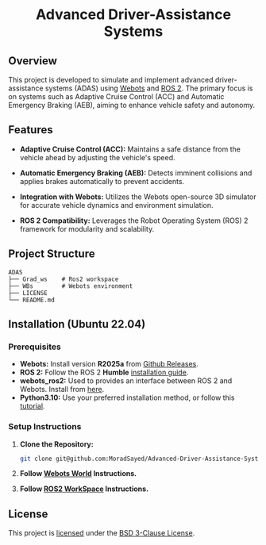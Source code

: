 <div align="center">
  <center><h1>Advanced Driver-Assistance Systems</h1></center>
</div>

## Overview

This project is developed to simulate and implement advanced driver-assistance systems (ADAS) using [Webots](https://cyberbotics.com/) and [ROS 2](https://docs.ros.org/en/humble/index.html). The primary focus is on systems such as Adaptive Cruise Control (ACC) and Automatic Emergency Braking (AEB), aiming to enhance vehicle safety and autonomy.

## Features

- **Adaptive Cruise Control (ACC):** Maintains a safe distance from the vehicle ahead by adjusting the vehicle's speed.

- **Automatic Emergency Braking (AEB):** Detects imminent collisions and applies brakes automatically to prevent accidents.

- **Integration with Webots:** Utilizes the Webots open-source 3D simulator for accurate vehicle dynamics and environment simulation.

- **ROS 2 Compatibility:** Leverages the Robot Operating System (ROS) 2 framework for modularity and scalability.

## Project Structure

```
ADAS
├── Grad_ws    # Ros2 workspace
├── WBs        # Webots environment
├── LICENSE
└── README.md
```

## Installation (Ubuntu 22.04)

### Prerequisites

- **Webots:** Install version **R2025a** from [Github Releases](https://github.com/cyberbotics/webots/releases/tag/R2025a).
- **ROS 2:** Follow the ROS 2 **Humble** [installation guide](https://docs.ros.org/en/humble/Installation/Ubuntu-Install-Debs.html).
- **webots_ros2:** Used to provides an interface between ROS 2 and Webots. Install from [here](https://docs.ros.org/en/humble/Tutorials/Advanced/Simulators/Webots/Installation-Ubuntu.html#background).
- **Python3.10:** Use your preferred installation method, or follow this [tutorial](https://tutorpython.com/install-python-3-10-on-ubuntu-22-04#Prerequisites_for_installing_Python_310_on_Ubuntu_2204).

### Setup Instructions

1. **Clone the Repository:**

    ```bash
    git clone git@github.com:MoradSayed/Advanced-Driver-Assistance-Systems.git
    ```

2. **Follow [Webots World](/WBs/README.md#how-to-run) Instructions.**

3. **Follow [ROS2 WorkSpace](/Grad_ws/README.md#) Instructions.**

## License

This project is [licensed](LICENSE) under the [BSD 3-Clause License](https://opensource.org/license/bsd-3-clause).
